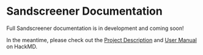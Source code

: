 # Sandscreener Documentation

Full Sandscreener documentation is in development and coming soon!

In the meantime, please check out the <a href="https://hackmd.io/@alxkzmn/H1aduHxe3" target="_blank">Project Description</a> and <a href="https://hackmd.io/@alxkzmn/SkRl-h4Q3" target="_blank">User Manual</a> on HackMD.
